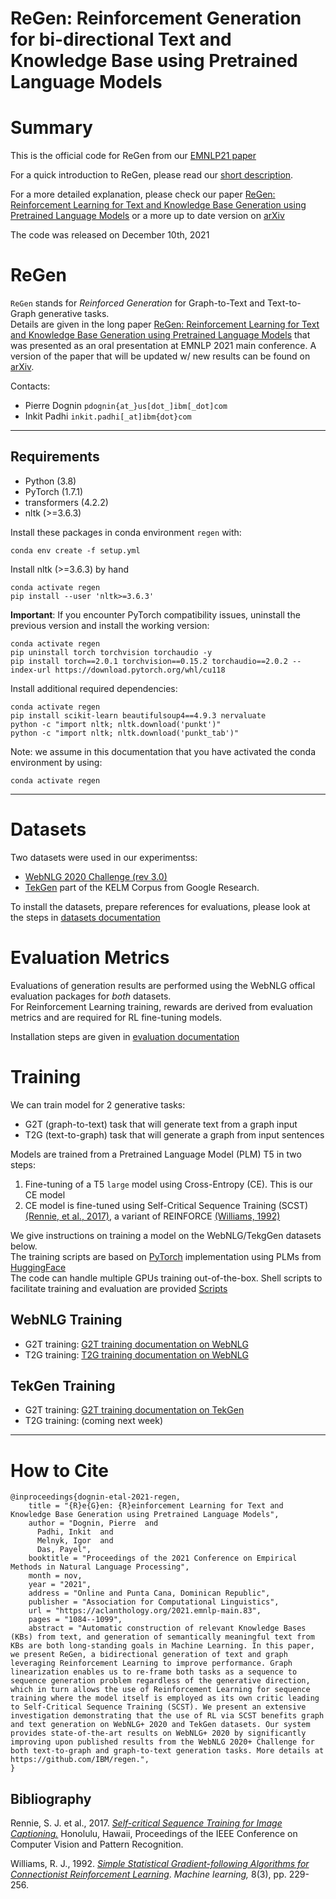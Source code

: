# ReGen: Reinforcement Generation for bi-directional Text and Knowledge Base using Pretrained Language Models

# Summary

This is the official code for ReGen from our [EMNLP21 paper](https://aclanthology.org/2021.emnlp-main.83/)  

For a quick introduction to ReGen, please read our [short description](./docs/regen.md).

For a more detailed explanation, please check our paper [ReGen: Reinforcement Learning for Text and Knowledge Base Generation using Pretrained Language Models](https://aclanthology.org/2021.emnlp-main.83/) or a more up to date version on [arXiv](https://arxiv.org/abs/https://arxiv.org/abs/2108.12472)

The code was released on December 10th, 2021


# ReGen

`ReGen` stands for *Reinforced Generation* for Graph-to-Text and Text-to-Graph generative tasks.  
Details are given in the long paper [ReGen: Reinforcement Learning for Text and Knowledge Base Generation using Pretrained Language Models](https://aclanthology.org/2021.emnlp-main.83/) that was presented as an oral presentation at EMNLP 2021 main conference. A version of the paper that will be updated w/ new results can be found on [arXiv](https://arxiv.org/abs/2108.12472).


Contacts:
- Pierre Dognin `pdognin{at_}us[dot_]ibm[_dot]com`
- Inkit Padhi `inkit.padhi[_at]ibm{dot}com`


---
## Requirements

* Python (3.8)
* PyTorch (1.7.1)
* transformers (4.2.2)
* nltk (>=3.6.3)

Install these packages in conda environment `regen` with:
```
conda env create -f setup.yml
```

Install nltk (>=3.6.3) by hand
```
conda activate regen
pip install --user 'nltk>=3.6.3'
```

**Important**: If you encounter PyTorch compatibility issues, uninstall the previous version and install the working version:
```
conda activate regen
pip uninstall torch torchvision torchaudio -y
pip install torch==2.0.1 torchvision==0.15.2 torchaudio==2.0.2 --index-url https://download.pytorch.org/whl/cu118
```

Install additional required dependencies:
```
conda activate regen
pip install scikit-learn beautifulsoup4==4.9.3 nervaluate
python -c "import nltk; nltk.download('punkt')"
python -c "import nltk; nltk.download('punkt_tab')"
```

Note: we assume in this documentation that you have activated the conda environment by using:
```
conda activate regen
```
---

# Datasets

Two datasets were used in our experimentss:
* [WebNLG 2020 Challenge (rev 3.0)](https://webnlg-challenge.loria.fr/challenge_2020)
* [TekGen](https://github.com/google-research-datasets/KELM-corpus) part of the KELM Corpus from Google Research.

To install the datasets, prepare references for evaluations, please look at the steps in [datasets documentation](./corpora/README.md)


# Evaluation Metrics

Evaluations of generation results are performed using the WebNLG offical evaluation packages for *both* datasets.  
For Reinforcement Learning training, rewards are derived from evaluation metrics and are required for RL fine-tuning models. 

Installation steps are given in [evaluation documentation](./eval/README.md)


# Training

We can train model for 2 generative tasks:
- G2T (graph-to-text) task that will generate text from a graph input
- T2G (text-to-graph) task that will generate a graph from input sentences

Models are trained from a Pretrained Language Model (PLM) T5 in two steps:
1. Fine-tuning of a T5 `large` model using Cross-Entropy (CE). This is our CE model
1. CE model is fine-tuned using Self-Critical Sequence Training (SCST) [(Rennie, et al., 2017)](#rennie2017), a variant of REINFORCE [(Williams, 1992)](#williams1992)

We give instructions on training a model on the WebNLG/TekgGen datasets below.  
The training scripts are based on [PyTorch](https://pytorch.org/) implementation using PLMs from [HuggingFace](https://huggingface.co)  
The code can handle multiple GPUs training out-of-the-box. 
Shell scripts to facilitate training and evaluation are provided [Scripts](./scripts/README.md)

## WebNLG Training

- G2T training: [G2T training documentation on WebNLG](./docs/train_g2t_webnlg.md)  
- T2G training: [T2G training documentation on WebNLG](./docs/train_t2g_webnlg.md)  

## TekGen Training

- G2T training: [G2T training documentation on TekGen](./docs/train_g2t_tekgen.md)  
- T2G training: (coming next week)

--- 

# How to Cite
```
@inproceedings{dognin-etal-2021-regen,
    title = "{R}e{G}en: {R}einforcement Learning for Text and Knowledge Base Generation using Pretrained Language Models",
    author = "Dognin, Pierre  and
      Padhi, Inkit  and
      Melnyk, Igor  and
      Das, Payel",
    booktitle = "Proceedings of the 2021 Conference on Empirical Methods in Natural Language Processing",
    month = nov,
    year = "2021",
    address = "Online and Punta Cana, Dominican Republic",
    publisher = "Association for Computational Linguistics",
    url = "https://aclanthology.org/2021.emnlp-main.83",
    pages = "1084--1099",
    abstract = "Automatic construction of relevant Knowledge Bases (KBs) from text, and generation of semantically meaningful text from KBs are both long-standing goals in Machine Learning. In this paper, we present ReGen, a bidirectional generation of text and graph leveraging Reinforcement Learning to improve performance. Graph linearization enables us to re-frame both tasks as a sequence to sequence generation problem regardless of the generative direction, which in turn allows the use of Reinforcement Learning for sequence training where the model itself is employed as its own critic leading to Self-Critical Sequence Training (SCST). We present an extensive investigation demonstrating that the use of RL via SCST benefits graph and text generation on WebNLG+ 2020 and TekGen datasets. Our system provides state-of-the-art results on WebNLG+ 2020 by significantly improving upon published results from the WebNLG 2020+ Challenge for both text-to-graph and graph-to-text generation tasks. More details at https://github.com/IBM/regen.",
}
```

## Bibliography

Rennie, S. J. et al., 2017. [*Self-critical Sequence Training for Image Captioning.*](https://openaccess.thecvf.com/content_cvpr_2017/papers/Rennie_Self-Critical_Sequence_Training_CVPR_2017_paper.pdf)
Honolulu, Hawaii, Proceedings of the IEEE Conference on Computer Vision and Pattern Recognition.
<a name="rennie2017"></a>

Williams, R. J., 1992. [*Simple Statistical Gradient-following Algorithms for Connectionist Reinforcement Learning*](https://link.springer.com/article/10.1007/BF00992696).
*Machine learning,* 8(3), pp. 229-256.
<a name="Williams1992"></a>

